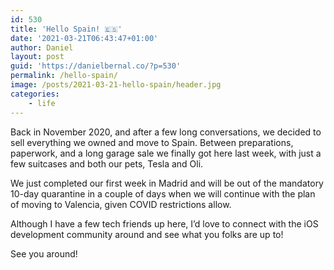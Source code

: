 ```yaml
---
id: 530
title: 'Hello Spain! 🇪🇸'
date: '2021-03-21T06:43:47+01:00'
author: Daniel
layout: post
guid: 'https://danielbernal.co/?p=530'
permalink: /hello-spain/
image: /posts/2021-03-21-hello-spain/header.jpg
categories:
    - life
---
```


Back in November 2020, and after a few long conversations, we decided to sell everything we owned and move to Spain. Between preparations, paperwork, and a long garage sale we finally got here last week, with just a few suitcases and both our pets, Tesla and Oli.<!--more-->

We just completed our first week in Madrid and will be out of the mandatory 10-day quarantine in a couple of days when we will continue with the plan of moving to Valencia, given COVID restrictions allow.

Although I have a few tech friends up here, I’d love to connect with the iOS development community around and see what you folks are up to!

See you around!